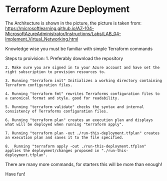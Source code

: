 # Terraform Azure Deployment
The Architecture is shown in the picture, the picture is taken from: https://microsoftlearning.github.io/AZ-104-MicrosoftAzureAdministrator/Instructions/Labs/LAB_04-Implement_Virtual_Networking.html

Knowledge wise you must be familiar with simple Terraform commands

Steps to proivision:
    1. Preferably download the repository
   
    2. Make sure you are signed in to your Azure account and have set the right subscription to provision resources to.

    3. Running "terraform init" Initializes a working directory containing Terraform configuration files.

    4. Running "terraform fmt" rewrites Terraforms configuration files to a canonical format and style. good for readability.
   
    5. Running "terraform validate" checks the syntax and internal consistency of Terraforms configuration files.
   
    6. Running "terraform plan" creates an execution plan and displays what will be deployed when running "terraform apply".
   
    7. Running "terraform plan -out ./run-this-deployment.tfplan" creates an execution plan and saves it to the file specified.
   
    8.  Running "terraform apply -out ./run-this-deployment.tfplan" applies the deployment/changes proposed in "./run-this-deployment.tfplan".


There are many more commands, for starters this will be more than enough!


Have fun!
